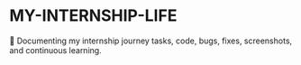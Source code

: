 # MY-INTERNSHIP-LIFE
🌟 Documenting my internship journey tasks, code, bugs, fixes, screenshots, and continuous learning.
